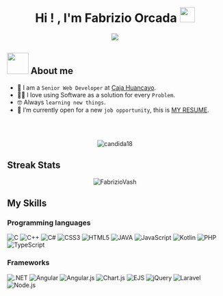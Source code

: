 
<h1 align="center">Hi ! , I'm Fabrizio Orcada <img src="https://media.giphy.com/media/hvRJCLFzcasrR4ia7z/giphy.gif" width="35"></h1>
<p align="center">
  <a href="https://github.com/DenverCoder1/readme-typing-svg"><img src="https://readme-typing-svg.herokuapp.com?lines=System+engineer;Full+Stack+Web+Developer;Always%20learning%20new%20things&center=true&width=500&height=50"></a>
</p>

## <picture><img src = "https://github.com/7oSkaaa/7oSkaaa/blob/main/Images/about_me.gif?raw=true" width = 50px></picture> About me

- :school: I am a `Senior Web Developer` at [Caja Huancayo](https://www.cajahuancayo.com.pe).
- :technologist: I love using Software as a solution for every `Problem`.
- :nerd_face: Always `learning new things`.
- :thinking: I’m currently open for a new `job opportunity`, this is [MY RESUME](http://lnkiy.in/Ahmed_Hossam_Resume).
<br>

<br>
<p align="center"> <img src="https://komarev.com/ghpvc/?username=FabrizioVash&label=Profile%20views&color=0e75b6&style=plastic" alt="candida18" /> </p>

## Streak Stats
<p align="center"><img src="https://github-readme-streak-stats.herokuapp.com/?user=FabrizioVash&theme=algolia" alt="FabrizioVash"  /></p>


## My Skills

### Programming languages

<div>
  <a><img alt="C" src="https://img.shields.io/badge/c-%2300599C.svg?style=for-the-badge&logo=c&logoColor=white"></a> 
  <a><img alt="C++" src="https://img.shields.io/badge/c++-%2300599C.svg?style=for-the-badge&logo=c%2B%2B&logoColor=whit"></a> 
  <a><img alt="C#" src="https://img.shields.io/badge/c%23-%23239120.svg?style=for-the-badge&logo=csharp&logoColor=white"></a> 
  <a><img alt="CSS3" src="https://img.shields.io/badge/css3-%231572B6.svg?style=for-the-badge&logo=css3&logoColor=white"></a> 
  <a><img alt="HTML5" src="https://img.shields.io/badge/html5-%23E34F26.svg?style=for-the-badge&logo=html5&logoColor=white"></a> 
  <a><img alt="JAVA" src="https://img.shields.io/badge/java-%23ED8B00.svg?style=for-the-badge&logo=openjdk&logoColor=white"></a> 
  <a><img alt="JavaScript" src="https://img.shields.io/badge/javascript-%23323330.svg?style=for-the-badge&logo=javascript&logoColor=%23F7DF1E"></a> 
  <a><img alt="Kotlin" src="https://img.shields.io/badge/kotlin-%237F52FF.svg?style=for-the-badge&logo=kotlin&logoColor=white"></a> 
  <a><img alt="PHP" src="https://img.shields.io/badge/php-%23777BB4.svg?style=for-the-badge&logo=php&logoColor=white"></a> 
  <a><img alt="TypeScript" src="https://img.shields.io/badge/typescript-%23007ACC.svg?style=for-the-badge&logo=typescript&logoColor=white"></a> 
</div>

### Frameworks

<div>
  <a><img alt=".NET" src="https://img.shields.io/badge/.NET-5C2D91?style=for-the-badge&logo=.net&logoColor=white"></a> 
  <a><img alt="Angular" src="https://img.shields.io/badge/angular-%23DD0031.svg?style=for-the-badge&logo=angular&logoColor=white"></a> 
  <a><img alt="Angular.js" src="https://img.shields.io/badge/angular.js-%23E23237.svg?style=for-the-badge&logo=angularjs&logoColor=white"></a> 
  <a><img alt="Chart.js" src="https://img.shields.io/badge/chart.js-F5788D.svg?style=for-the-badge&logo=chart.js&logoColor=white"></a> 
  <a><img alt="EJS" src="https://img.shields.io/badge/ejs-%23B4CA65.svg?style=for-the-badge&logo=ejs&logoColor=black"></a> 
  <a><img alt="jQuery" src="https://img.shields.io/badge/jquery-%230769AD.svg?style=for-the-badge&logo=jquery&logoColor=white"></a> 
  <a><img alt="Laravel" src="https://img.shields.io/badge/laravel-%23FF2D20.svg?style=for-the-badge&logo=laravel&logoColor=white"></a> 
  <a><img alt="Node.js" src="https://img.shields.io/badge/node.js-6DA55F?style=for-the-badge&logo=node.js&logoColor=white"></a> 
  
</div>
